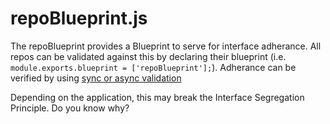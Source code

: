 # repoBlueprint.js
The repoBlueprint provides a Blueprint to serve for interface adherance. All repos can be validated against this by declaring their blueprint (i.e. `module.exports.blueprint = ['repoBlueprint'];`). Adherance can be verified by using [sync or async validation](https://github.com/Acatar/hilaryjs/wiki/Blueprint#synchronous-validation)

Depending on the application, this may break the Interface Segregation Principle. Do you know why?
